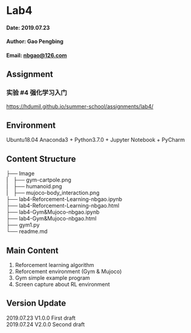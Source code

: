 # Lab4
#### Date: 2019.07.23
#### Author: Gao Pengbing
#### Email: nbgao@126.com

## Assignment
### 实验 #4 强化学习入门  
https://hdumil.github.io/summer-school/assignments/lab4/

## Environment
Ubuntu18.04
Anaconda3 + Python3.7.0 + Jupyter Notebook + PyCharm

## Content Structure   
├── Image  
|&emsp;├── gym-cartpole.png  
|&emsp;├── humanoid.png  
|&emsp;├── mujoco-body_interaction.png  
├── lab4-Reforcement-Learning-nbgao.ipynb  
├── lab4-Reforcement-Learning-nbgao.html  
├── lab4-Gym&Mujoco-nbgao.ipynb  
├── lab4-Gym&Mujoco-nbgao.html  
├── gym1.py  
└── readme.md  

##  Main Content
1. Reforcement learning algorithm
2. Reforcement environment (Gym & Mujoco)
3. Gym simple example program
4. Screen capture about RL environment

## Version Update
2019.07.23 V1.0.0 First draft  
2019.07.24 V2.0.0 Second draft
  





